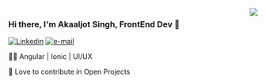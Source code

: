 <img align="right" src="https://github-readme-stats.vercel.app/api?username=akaaljotsingh&show_icons=true&theme=tokyonight">

### Hi there, I'm Akaaljot Singh, FrontEnd Dev 👋
<!-- 
[![portfolio](https://img.shields.io/static/v1?label=portfolio&message=%20&color=e3be7a&logo=&style=flat-square&logoColor=white)](http://www.zachary-nelson.com) -->
[![Linkedin](https://img.shields.io/static/v1?label=Linkedin&message=%20&color=1b81c1&logo=Linkedin&style=flat-square&logoColor=white)](https://www.linkedin.com/in/lovepreet-singh-23aaa8117/)
[![e-mail](https://img.shields.io/static/v1?label=e-mail&message=%20&color=68835c&logo=gmail&style=flat-square&logoColor=white)](mailto:akaaljotsingh@gmail.com)
  
👨‍💻 Angular | Ionic | UI/UX
  
🚧 Love to contribute in Open Projects


<!--
**codentacos/codentacos** is a ✨ _special_ ✨ repository because its `README.md` (this file) appears on your GitHub profile.

Here are some ideas to get you started:

- 🔭 I’m currently working on ...
- 🌱 I’m currently learning ...
- 👯 I’m looking to collaborate on ...
- 🤔 I’m looking for help with ...
- 💬 Ask me about ...
- 📫 How to reach me: ...
- 😄 Pronouns: ...
- ⚡ Fun fact: ...
-->
